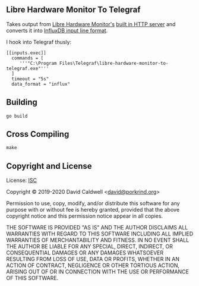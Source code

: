 Libre Hardware Monitor To Telegraf
----------------------------------

Takes output from [Libre Hardware Monitor's][1] [built in HTTP server][2] and
converts it into [InfluxDB input line format][3].

[1]: https://github.com/LibreHardwareMonitor/LibreHardwareMonitor/
[2]: http://localhost:8085/data.json
[3]: https://docs.influxdata.com/influxdb/v1.7/write_protocols/line_protocol_tutorial/

I hook into Telegraf thusly:

    [[inputs.exec]]
      commands = [
         '''"C:\Program Files\Telegraf\libre-hardware-monitor-to-telegraf.exe"'''
      ]
      timeout = "5s"
      data_format = "influx"

Building
--------

    go build

## Cross Compiling

    make

Copyright and License
---------------------

License: [ISC](https://en.wikipedia.org/wiki/ISC_license)

Copyright © 2019-2020 David Caldwell \<david@porkrind.org\>

Permission to use, copy, modify, and/or distribute this software for any
purpose with or without fee is hereby granted, provided that the above
copyright notice and this permission notice appear in all copies.

THE SOFTWARE IS PROVIDED "AS IS" AND THE AUTHOR DISCLAIMS ALL WARRANTIES
WITH REGARD TO THIS SOFTWARE INCLUDING ALL IMPLIED WARRANTIES OF
MERCHANTABILITY AND FITNESS. IN NO EVENT SHALL THE AUTHOR BE LIABLE FOR ANY
SPECIAL, DIRECT, INDIRECT, OR CONSEQUENTIAL DAMAGES OR ANY DAMAGES
WHATSOEVER RESULTING FROM LOSS OF USE, DATA OR PROFITS, WHETHER IN AN ACTION
OF CONTRACT, NEGLIGENCE OR OTHER TORTIOUS ACTION, ARISING OUT OF OR IN
CONNECTION WITH THE USE OR PERFORMANCE OF THIS SOFTWARE.
